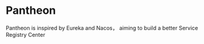# Pantheon
Pantheon is inspired by Eureka and Nacos， aiming to build a better Service Registry Center
